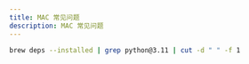 ```yaml
---
title: MAC 常见问题
description: MAC 常见问题
---
```


```bash
brew deps --installed | grep python@3.11 | cut -d " " -f 1
```
